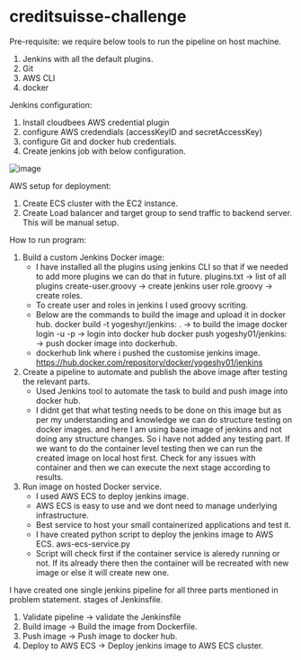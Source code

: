 # creditsuisse-challenge

Pre-requisite:
  we require below tools to run the pipeline on host machine.
  1. Jenkins with all the default plugins.
  2. Git
  3. AWS CLI
  4. docker
  
  Jenkins configuration:
  1. Install cloudbees AWS credential plugin
  2. configure AWS credendials (accessKeyID and secretAccessKey)
  3. configure Git and docker hub credentials.
  4. Create jenkins job with below configuration.
  
  ![image](https://user-images.githubusercontent.com/11476219/145175273-73a7151e-22f8-4d85-a531-f2e572e020a8.png)


  AWS setup for deployment:
  1. Create ECS cluster with the EC2 instance.
  2. Create Load balancer and target group to send traffic to backend server.
  This will be manual setup.
 
How to run program:
  1. Build a custom Jenkins Docker image:
      - I have installed all the plugins using jenkins CLI so that if we needed to add more plugins we can do that in future.
        plugins.txt -> list of all plugins
        create-user.groovy -> create jenkins user
        role.groovy -> create roles.
      - To create user and roles in jenkins I used groovy scriting. 
      - Below are the commands to build the image and upload it in docker hub.
        docker build -t yogeshyr/jenkins:<version> .  -> to build the image
        docker login -u <username> -p <passowrd>      -> login into docker hub
        docker push yogeshy01/jenkins:<version>       -> push docker image into dockerhub.
      - dockerhub link where i pushed the customise jenkins image.
        https://hub.docker.com/repository/docker/yogeshy01/jenkins
  2. Create a pipeline to automate and publish the above image after testing the relevant parts.
      - Used Jenkins tool to automate the task to build and push image into docker hub.
      - I didnt get that what testing needs to be done on this image but as per my understanding and knowledge we can do structure testing on docker images.
        and here I am using base image of jenkins and not doing any structure changes. So i have not added any testing part.
        If we want to do the container level testing then we can run the created image on local host first. Check for any issues with container and then we can               execute the next stage according to results.
  3. Run image on hosted Docker service.
      - I used AWS ECS to deploy jenkins image.
      - AWS ECS is easy to use and we dont need to manage underlying infrastructure. 
      - Best service to host your small containerized applications and test it.
      - I have created python script to deploy the jenkins image to AWS ECS.
        aws-ecs-service.py 
      - Script will check first if the container service is aleredy running or not.
        If its already there then the container will be recreated with new image
         or else it will create new one.
  
I have created one single jenkins pipeline for all three parts mentioned in problem statement. 
stages of Jenkinsfile.
  1. Validate pipeline  -> validate the Jenkinsfile
  2. Build image        -> Build the image from Dockerfile.
  3. Push image         -> Push image to docker hub.
  4. Deploy to AWS ECS  -> Deploy jenkins image to AWS ECS cluster.
  

